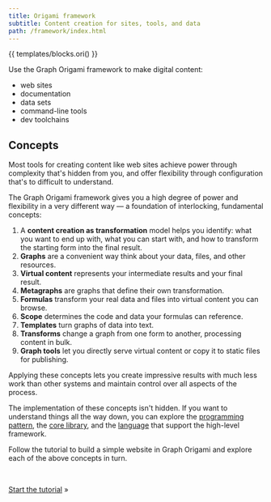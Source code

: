 ```yaml
---
title: Origami framework
subtitle: Content creation for sites, tools, and data
path: /framework/index.html
---
```


{{ templates/blocks.ori() }}

Use the Graph Origami framework to make digital content:

- web sites
- documentation
- data sets
- command-line tools
- dev toolchains

## Concepts

Most tools for creating content like web sites achieve power through complexity that's hidden from you, and offer flexibility through configuration that's to difficult to understand.

The Graph Origami framework gives you a high degree of power and flexibility in a very different way — a foundation of interlocking, fundamental concepts:

1. A **content creation as transformation** model helps you identify: what you want to end up with, what you can start with, and how to transform the starting form into the final result.
1. **Graphs** are a convenient way think about your data, files, and other resources.
1. **Virtual content** represents your intermediate results and your final result.
1. **Metagraphs** are graphs that define their own transformation.
1. **Formulas** transform your real data and files into virtual content you can browse.
1. **Scope** determines the code and data your formulas can reference.
1. **Templates** turn graphs of data into text.
1. **Transforms** change a graph from one form to another, processing content in bulk.
1. **Graph tools** let you directly serve virtual content or copy it to static files for publishing.

Applying these concepts lets you create impressive results with much less work than other systems and maintain control over all aspects of the process.

The implementation of these concepts isn't hidden. If you want to understand things all the way down, you can explore the [programming pattern](/pattern), the [core library](/core), and the [language](language) that support the high-level framework.

Follow the tutorial to build a simple website in Graph Origami and explore each of the above concepts in turn.

&nbsp;

[Start the tutorial](intro0.html) »
